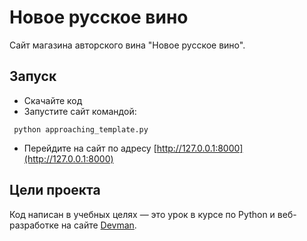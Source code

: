 # Новое русское вино

Сайт магазина авторского вина "Новое русское вино".

## Запуск

- Скачайте код
- Запустите сайт командой:

```
 python approaching_template.py
```

- Перейдите на сайт по адресу [http://127.0.0.1:8000](http://127.0.0.1:8000)

## Цели проекта

Код написан в учебных целях — это урок в курсе по Python и веб-разработке на сайте [Devman](https://dvmn.org).
